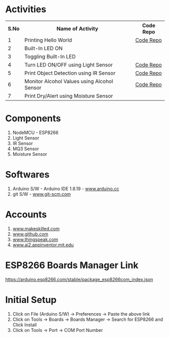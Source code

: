 # Activities
<table>
  <tr>
    <th>S.No</th>
    <th>Name of Activity</th>
    <th>Code Repo</th>
  </tr>
  <tr>
    <td>1</td>
    <td>Printing Hello World</td>
    <td><a href="https://github.com/teja1103/Make-skilled/blob/main/hello_world.ino">Code Repo</a></td>
  </tr>
  <tr>
    <td>2</td>
    <td>Built-In LED ON</td>
    <td></td>
  </tr>
  <tr>
    <td>3</td>
    <td>Toggling Built-In LED</td>
    <td></td>
  </tr>
  <tr>
    <td>4</td>
    <td>Turn LED ON/OFF using Light Sensor</td>
    <td><a href="https://github.com/teja1103/Make-skilled/blob/main/sensor_use_to_on_led.ino">Code Repo</a></td>
  </tr>
  <tr>
    <td>5</td>
    <td>Print Object Detection using IR Sensor</td>
    <td><a href="https://github.com/teja1103/Make-skilled/blob/main/IR_sensor_use_to_print_values.ino">Code Repo</a></td>
  </tr>
  <tr>
    <td>6</td>
    <td>Monitor Alcohol Values using Alcohol Sensor</td>
    <td><a href="https://github.com/teja1103/Make-skilled/blob/main/alcohol_sensor_checking.ino">Code Repo</a></td>
  </tr>
  <tr>
    <td>7</td>
    <td>Print Dry/Alert using Moisture Sensor</td>
    <td></td>
  </tr>
</table>

# Components
1. NodeMCU - ESP8266
2. Light Sensor
3. IR Sensor
4. MQ3 Sensor
5. Moisture Sensor

# Softwares
1. Arduino S/W - Arduino IDE 1.8.19 - www.arduino.cc
2. git S/W - www.git-scm.com

# Accounts
1. www.makeskilled.com
2. www.github.com
3. www.thingspeak.com
4. www.ai2.appinventor.mit.edu

# ESP8266 Boards Manager Link
https://arduino.esp8266.com/stable/package_esp8266com_index.json

# Initial Setup
1. Click on File (Arduino S/W) -> Preferences -> Paste the above link
2. Click on Tools -> Boards -> Boards Manager -> Search for ESP8266 and Click Install
3. Click on Tools -> Port -> COM Port Number

